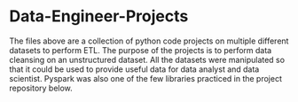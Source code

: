 # Data-Engineer-Projects
The files above are a collection of python code projects on multiple different datasets to perform ETL. The purpose of the projects is to perform data cleansing on an unstructured dataset. All the datasets were manipulated so that it could be used to provide useful data for data analyst and data scientist. Pyspark was also one of the few libraries practiced in the project repository below.
